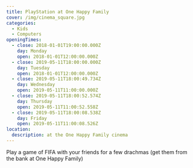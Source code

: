```yaml
---
title: PlayStation at One Happy Family
cover: /img/cinema_square.jpg
categories:
  - Kids
  - Computers
openingTimes:
  - close: 2018-01-01T19:00:00.000Z
    day: Monday
    open: 2018-01-01T12:00:00.000Z
  - close: 2019-05-11T18:00:00.000Z
    day: Tuesday
    open: 2018-01-01T12:00:00.000Z
  - close: 2019-05-11T18:00:49.734Z
    day: Wednesday
    open: 2019-05-11T11:00:00.000Z
  - close: 2019-05-11T18:00:52.574Z
    day: Thursday
    open: 2019-05-11T11:00:52.558Z
  - close: 2019-05-11T18:00:08.538Z
    day: Friday
    open: 2019-05-11T11:00:08.526Z
location:
  description: at the One Happy Family cinema
---
```


Play a game of FIFA with your friends for a few drachmas (get them from the bank at One Happy Family)
